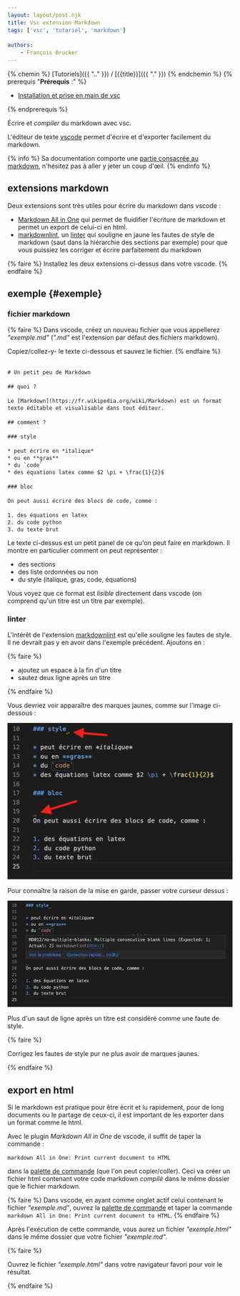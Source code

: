```yaml
---
layout: layout/post.njk 
title: Vsc extension Markdown
tags: ['vsc', 'tutoriel', 'markdown']

authors: 
    - François Brucker
---
```


{% chemin %}
[Tutoriels]({{ ".." }}) / [{{title}}]({{ "." }})
{% endchemin %}
{% prerequis "**Prérequis** :" %}

* [Installation et prise en main de vsc](../vsc-installation-et-prise-en-main)

{% endprerequis %}

<!-- début résumé -->

Écrire et *compiler* du markdown avec vsc.

<!-- fin résumé -->

L'éditeur de texte [vscode](https://code.visualstudio.com/) permet d'écrire et d'exporter facilement du markdown.

{% info %}
Sa documentation comporte une [partie consacrée au markdown](https://code.visualstudio.com/docs/languages/markdown), n'hésitez pas à aller y jeter un coup d'œil.
{% endinfo %}

## extensions markdown

Deux extensions sont très utiles pour écrire du markdown dans vscode :

* [Markdown All in One](https://marketplace.visualstudio.com/items?itemName=yzhang.markdown-all-in-one) qui permet de fluidifier l'écriture de markdown et permet un export de celui-ci en html.
* [markdownlint](https://marketplace.visualstudio.com/items?itemName=DavidAnson.vscode-markdownlint), un [linter](https://mindsers.blog/fr/post/linting-good-practices/) qui souligne en jaune les fautes de style de markdown (saut dans la hiérarchie des sections par exemple) pour que vous puissiez les corriger et écrire parfaitement du markdown

{% faire %}
Installez les deux extensions ci-dessus dans votre vscode.
{% endfaire %}

## exemple {#exemple}

### fichier markdown

{% faire %}
Dans vscode, créez un nouveau fichier que vous appellerez *"exemple.md"* (*".md"* est l'extension par défaut des fichiers markdown).

Copiez/collez-y- le texte ci-dessous et sauvez le fichier.
{% endfaire %}

```text

# Un petit peu de Markdown

## quoi ?

Le [Markdown](https://fr.wikipedia.org/wiki/Markdown) est un format texte éditable et visualisable dans tout éditeur.

## comment ?

### style

* peut écrire en *italique*
* ou en **gras**
* du `code`
* des équations latex comme $2 \pi + \frac{1}{2}$

### bloc

On peut aussi écrire des blocs de code, comme :

1. des équations en latex
2. du code python
3. du texte brut

```

Le texte ci-dessus est un petit panel de ce qu'on peut faire en markdown. Il montre en particulier comment on peut représenter :

* des sections
* des liste ordonnées ou non
* du style (italique, gras, code, équations)

Vous voyez que ce format est *lisible* directement dans vscode (on comprend qu'un titre est un titre par exemple).

### linter

L'intérêt de l'extension [markdownlint](https://marketplace.visualstudio.com/items?itemName=DavidAnson.vscode-markdownlint) est qu'elle souligne les fautes de style. Il ne devrait pas y en avoir dans l'exemple précédent. Ajoutons en :

{% faire %}

* ajoutez un espace à la fin d'un titre
* sautez deux ligne après un titre

{% endfaire %}

Vous devriez voir apparaître des marques jaunes, comme sur l'image ci-dessous :

![marques jaunes](marques-jaunes.png)

Pour connaître la raison de la mise en garde, passer votre curseur dessus :

![curseur sur une marque jaune](curseur-marques-jaunes.png)

Plus d'un saut de ligne après un titre est considéré comme une faute de style.

{% faire %}

Corrigez les fautes de style pur ne plus avoir de marques jaunes.

{% endfaire %}

## export en html

Si le markdown est pratique pour être écrit et lu rapidement, pour de long documents ou le partage de ceux-ci, il est important de les exporter dans un format comme le html.

Avec le plugin *Markdown All in One* de vscode, il suffit de taper la commande :

```text
markdown All in One: Print current document to HTML
```

dans la [palette de commande](../vsc-installation-et-prise-en-main#palette-de-commande) (que l'on peut copier/coller). Ceci va créer un fichier html contenant votre code markdown *compilé* dans le même dossier que le fichier markdown.

{% faire %}
Dans vscode, en ayant comme onglet actif celui contenant le fichier *"exemple.md"*, ouvrez la [palette de commande](../vsc-installation-et-prise-en-main#palette-de-commande) et taper la commande `markdown All in One: Print current document to HTML`.
{% endfaire %}

Après l'exécution de cette commande, vous aurez un fichier *"exemple.html"* dans le même dossier que votre fichier *"exemple.md"*.

{% faire %}

Ouvrez le fichier *"exemple.html"* dans votre navigateur favori pour voir le résultat.

{% endfaire %}
